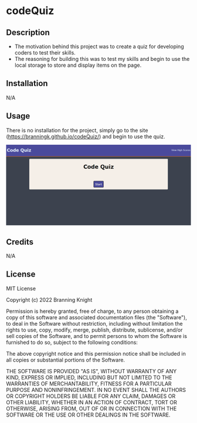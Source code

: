 # codeQuiz

## Description

- The motivation behind this project was to create a quiz for developing coders to test their skills.
- The reasoning for building this was to test my skills and begin to use the local storage to store and display items on the page.

## Installation

N/A

## Usage

There is no installation for the project, simply go to the site (https://branningk.github.io/codeQuiz/) and begin to use the quiz. 

![alt text](assets/images/codeQuiz.jpg)

## Credits

N/A

## License

MIT License

Copyright (c) 2022 Branning Knight

Permission is hereby granted, free of charge, to any person obtaining a copy
of this software and associated documentation files (the "Software"), to deal
in the Software without restriction, including without limitation the rights
to use, copy, modify, merge, publish, distribute, sublicense, and/or sell
copies of the Software, and to permit persons to whom the Software is
furnished to do so, subject to the following conditions:

The above copyright notice and this permission notice shall be included in all
copies or substantial portions of the Software.

THE SOFTWARE IS PROVIDED "AS IS", WITHOUT WARRANTY OF ANY KIND, EXPRESS OR
IMPLIED, INCLUDING BUT NOT LIMITED TO THE WARRANTIES OF MERCHANTABILITY,
FITNESS FOR A PARTICULAR PURPOSE AND NONINFRINGEMENT. IN NO EVENT SHALL THE
AUTHORS OR COPYRIGHT HOLDERS BE LIABLE FOR ANY CLAIM, DAMAGES OR OTHER
LIABILITY, WHETHER IN AN ACTION OF CONTRACT, TORT OR OTHERWISE, ARISING FROM,
OUT OF OR IN CONNECTION WITH THE SOFTWARE OR THE USE OR OTHER DEALINGS IN THE
SOFTWARE.
